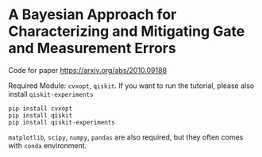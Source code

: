 # A Bayesian Approach for Characterizing and Mitigating Gate and Measurement Errors
Code for paper https://arxiv.org/abs/2010.09188

Required Module: `cvxopt`, `qiskit`. If you want to run the tutorial, please also install `qiskit-experiments`

```text
pip install cvxopt
pip install qiskit
pip install qiskit-experiments
```

`matplotlib`, `scipy`, `numpy`, `pandas` are also required, but they often comes with `conda` environment.